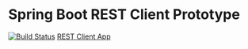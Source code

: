 # Spring Boot REST Client Prototype
[![Build Status](https://travis-ci.org/davidwpowell/rest-client.svg?branch=master)](https://travis-ci.org/davidwpowell/rest-client)
[REST Client App](https://shielded-river-77060.herokuapp.com/ "REST Client")
